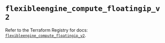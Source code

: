 # `flexibleengine_compute_floatingip_v2`

Refer to the Terraform Registry for docs: [`flexibleengine_compute_floatingip_v2`](https://registry.terraform.io/providers/flexibleenginecloud/flexibleengine/1.46.0/docs/resources/compute_floatingip_v2).
